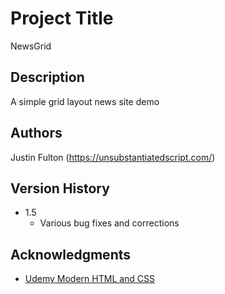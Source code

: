 # Project Title

NewsGrid

## Description

A simple grid layout news site demo 


## Authors

Justin Fulton (https://unsubstantiatedscript.com/)

## Version History

- 1.5
  - Various bug fixes and corrections

## Acknowledgments

- [Udemy Modern HTML and CSS](https://www.udemy.com/course/modern-html-css-from-the-beginning/)
